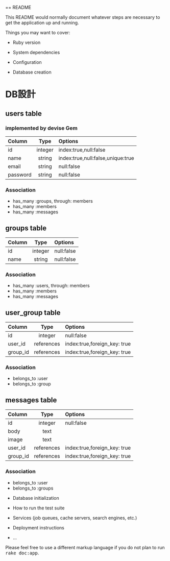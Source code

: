  == README

 This README would normally document whatever steps are necessary to get the
 application up and running.

 Things you may want to cover:

 * Ruby version

 * System dependencies

  * Configuration

  * Database creation

# DB設計

##  users table
### implemented by devise Gem
|Column   |Type   |Options                          |
|:--------|:-----:|:--------------------------------|
|id       |integer|index:true,null:false            |
|name     |string |index:true,null:false,unique:true|
|email    |string |null:false                       |
|password |string |null:false                       |

###  Association

  + has_many :groups, through: members
  + has_many :members
  + has_many :messages

##  groups table
|Column|Type   |Options                             |
|:-----|:-----:|:-----------------------------------|
|id    |integer|null:false                          |
|name  |string |null:false                          |

###  Association

  + has_many :users, through: members
  + has_many :members
  + has_many :messages

##  user_group table
|Column  |Type      |Options                         |
|:-------|:--------:|:-------------------------------|
|id      |integer   |null:false                      |
|user_id |references|index:true,foreign_key: true    |
|group_id|references|index:true,foreign_key: true    |

###  Association

  + belongs_to :user
  + belongs_to :group

##  messages table
|Column    |Type      |Options                      |
|:---------|:--------:|:----------------------------|
|id        |integer   |null:false                   |
|body      |text      |                             |
|image     |text      |                             |
|user_id   |references|index:true,foreign_key: true |
|group_id  |references|index:true,foreign_key: true |

###  Association

  + belongs_to :user
  + belongs_to :groups

* Database initialization

 * How to run the test suite

 * Services (job queues, cache servers, search engines, etc.)

 * Deployment instructions

 * ...


 Please feel free to use a different markup language if you do not plan to run
 <tt>rake doc:app</tt>.
